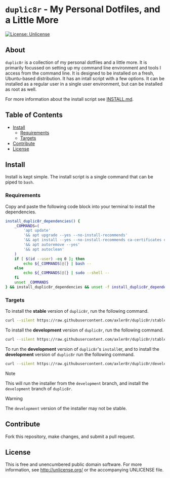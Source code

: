 # `duplic8r` - My Personal Dotfiles, and a Little More
[![License: Unlicense](https://img.shields.io/badge/license-Unlicense-blue.svg)](http://unlicense.org/)


## About
`duplic8r` is a collection of my personal dotfiles and a little more. It is
primarily focussed on setting up my command line environment and tools I access
from the command line. It is designed to be installed on a fresh, Ubuntu-based
distribution. It has an intall script with a few options. It can be installed as
a regular user in a single user environment, but can be installed as root as
well.

For more information about the install script see [INSTALL.md](INSTALL.md).


## Table of Contents
+ [Install](#install)
  + [Requirements](#requirements)
  + [Targets](#targets)
+ [Contribute](#contribute)
+ [License](#license)


## Install
Install is kept simple. The install script is a single command that can be
piped to `bash`.


### Requirements
Copy and paste the following code block into your terminal to install the
dependencies.

```bash
install_duplic8r_dependencies() {
    _COMMANDS=(
        'apt update'
        '&& apt upgrade --yes --no-install-recommends'
        '&& apt install --yes --no-install-recommends ca-certificates curl openssl rsync wget' 
        '&& apt autoremove --yes'
        '&& apt autoclean'
    )
    if [ $(id --user) -eq 0 ]; then
        echo ${_COMMANDS[@]} | bash --
    else
        echo ${_COMMANDS[@]} | sudo --shell --
    fi
    unset _COMMANDS
} && install_duplic8r_dependencies && unset -f install_duplic8r_dependencies
```


### Targets
To install the **stable** version of `duplic8r`, run the following command.
```bash
curl --silent https://raw.githubusercontent.com/axler8r/duplic8r/stable/bin/install | bash /dev/stdin  
```

To install the **development** version of `duplic8r`, run the following command.
```bash
curl --silent https://raw.githubusercontent.com/axler8r/duplic8r/stable/bin/install | bash -s /dev/stdin --development
```

To run the **development** version of `duplic8r`'s `install`er, and to install
the **development** version of `duplic8r` run the following command.
```bash
curl --silent https://raw.githubusercontent.com/axler8r/duplic8r/development/bin/install | bash -s /dev/stdin --development
```

> [!NOTE]
> This will run the installer from the `development` branch, and install the
> `development` branch of `duplic8r`.

> [!WARNING]
> The `development` version of the installer may not be stable.


## Contribute
Fork this repository, make changes, and submit a pull request.


## License
This is free and unencumbered public domain software. For more
information, see <http://unlicense.org/> or the accompanying UNLICENSE
file.
